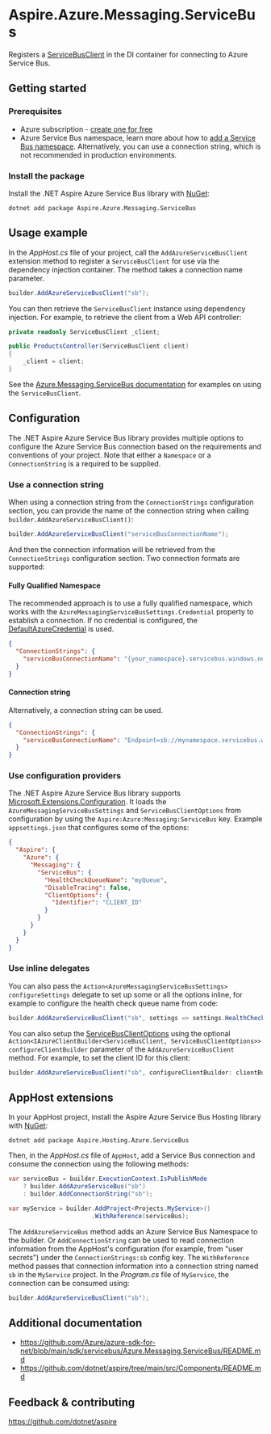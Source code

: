 # Aspire.Azure.Messaging.ServiceBus

Registers a [ServiceBusClient](https://learn.microsoft.com/dotnet/api/azure.messaging.servicebus.servicebusclient) in the DI container for connecting to Azure Service Bus.

## Getting started

### Prerequisites

- Azure subscription - [create one for free](https://azure.microsoft.com/free/)
- Azure Service Bus namespace, learn more about how to [add a Service Bus namespace](https://learn.microsoft.com/azure/service-bus-messaging/service-bus-dotnet-get-started-with-queues?#create-a-namespace-in-the-azure-portal). Alternatively, you can use a connection string, which is not recommended in production environments.

### Install the package

Install the .NET Aspire Azure Service Bus library with [NuGet](https://www.nuget.org):

```dotnetcli
dotnet add package Aspire.Azure.Messaging.ServiceBus
```

## Usage example

In the _AppHost.cs_ file of your project, call the `AddAzureServiceBusClient` extension method to register a `ServiceBusClient` for use via the dependency injection container. The method takes a connection name parameter.

```csharp
builder.AddAzureServiceBusClient("sb");
```

You can then retrieve the `ServiceBusClient` instance using dependency injection. For example, to retrieve the client from a Web API controller:

```csharp
private readonly ServiceBusClient _client;

public ProductsController(ServiceBusClient client)
{
    _client = client;
}
```

See the [Azure.Messaging.ServiceBus documentation](https://github.com/Azure/azure-sdk-for-net/blob/main/sdk/servicebus/Azure.Messaging.ServiceBus/README.md) for examples on using the `ServiceBusClient`.

## Configuration

The .NET Aspire Azure Service Bus library provides multiple options to configure the Azure Service Bus connection based on the requirements and conventions of your project. Note that either a `Namespace` or a `ConnectionString` is a required to be supplied.

### Use a connection string

When using a connection string from the `ConnectionStrings` configuration section, you can provide the name of the connection string when calling `builder.AddAzureServiceBusClient()`:

```csharp
builder.AddAzureServiceBusClient("serviceBusConnectionName");
```

And then the connection information will be retrieved from the `ConnectionStrings` configuration section. Two connection formats are supported:

#### Fully Qualified Namespace

The recommended approach is to use a fully qualified namespace, which works with the `AzureMessagingServiceBusSettings.Credential` property to establish a connection. If no credential is configured, the [DefaultAzureCredential](https://learn.microsoft.com/dotnet/api/azure.identity.defaultazurecredential) is used.

```json
{
  "ConnectionStrings": {
    "serviceBusConnectionName": "{your_namespace}.servicebus.windows.net"
  }
}
```

#### Connection string

Alternatively, a connection string can be used.

```json
{
  "ConnectionStrings": {
    "serviceBusConnectionName": "Endpoint=sb://mynamespace.servicebus.windows.net/;SharedAccessKeyName=accesskeyname;SharedAccessKey=accesskey"
  }
}
```

### Use configuration providers

The .NET Aspire Azure Service Bus library supports [Microsoft.Extensions.Configuration](https://learn.microsoft.com/dotnet/api/microsoft.extensions.configuration). It loads the `AzureMessagingServiceBusSettings` and `ServiceBusClientOptions` from configuration by using the `Aspire:Azure:Messaging:ServiceBus` key. Example `appsettings.json` that configures some of the options:

```json
{
  "Aspire": {
    "Azure": {
      "Messaging": {
        "ServiceBus": {
          "HealthCheckQueueName": "myQueue",
          "DisableTracing": false,
          "ClientOptions": {
            "Identifier": "CLIENT_ID"
          }
        }
      }
    }
  }
}
```

### Use inline delegates

You can also pass the `Action<AzureMessagingServiceBusSettings> configureSettings` delegate to set up some or all the options inline, for example to configure the health check queue name from code:

```csharp
builder.AddAzureServiceBusClient("sb", settings => settings.HealthCheckQueueName = "myQueue");
```

You can also setup the [ServiceBusClientOptions](https://learn.microsoft.com/dotnet/api/azure.messaging.servicebus.servicebusclientoptions) using the optional `Action<IAzureClientBuilder<ServiceBusClient, ServiceBusClientOptions>> configureClientBuilder` parameter of the `AddAzureServiceBusClient` method. For example, to set the client ID for this client:

```csharp
builder.AddAzureServiceBusClient("sb", configureClientBuilder: clientBuilder => clientBuilder.ConfigureOptions(options => options.Identifier = "CLIENT_ID"));
```

## AppHost extensions

In your AppHost project, install the Aspire Azure Service Bus Hosting library with [NuGet](https://www.nuget.org):

```dotnetcli
dotnet add package Aspire.Hosting.Azure.ServiceBus
```

Then, in the _AppHost.cs_ file of `AppHost`, add a Service Bus connection and consume the connection using the following methods:

```csharp
var serviceBus = builder.ExecutionContext.IsPublishMode
    ? builder.AddAzureServiceBus("sb")
    : builder.AddConnectionString("sb");

var myService = builder.AddProject<Projects.MyService>()
                       .WithReference(serviceBus);
```

The `AddAzureServiceBus` method adds an Azure Service Bus Namespace to the builder. Or `AddConnectionString` can be used to read connection information from the AppHost's configuration (for example, from "user secrets") under the `ConnectionStrings:sb` config key. The `WithReference` method passes that connection information into a connection string named `sb` in the `MyService` project. In the _Program.cs_ file of `MyService`, the connection can be consumed using:

```csharp
builder.AddAzureServiceBusClient("sb");
```

## Additional documentation

* https://github.com/Azure/azure-sdk-for-net/blob/main/sdk/servicebus/Azure.Messaging.ServiceBus/README.md
* https://github.com/dotnet/aspire/tree/main/src/Components/README.md

## Feedback & contributing

https://github.com/dotnet/aspire
